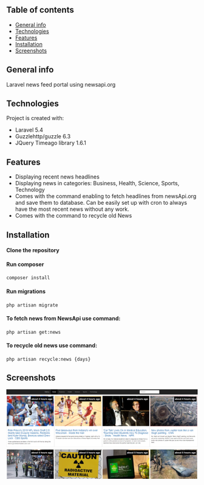 ## Table of contents
* [General info](#general-info)
* [Technologies](#technologies)
* [Features](#features)
* [Installation](#installation)
* [Screenshots](#screenshots)

## General info
Laravel news feed portal using newsapi.org
	
## Technologies
Project is created with:
* Laravel 5.4
* Guzzlehttp/guzzle 6.3
* JQuery Timeago library 1.6.1

## Features
* Displaying recent news headlines
* Displaying news in categories: Business, Health, Science, Sports, Technology
* Comes with the command enabling to fetch headlines from newsApi.org and save them to database. Can be easily set up with cron to always have the most recent news without any work.
* Comes with the command to recycle old News

## Installation
#### Clone the repository
#### Run composer
```
composer install
```
#### Run migrations
```
php artisan migrate
```
#### To fetch news from NewsApi use command:
```
php artisan get:news
```
#### To recycle old news use command:
```
php artisan recycle:news {days}
```

## Screenshots
![Main page](public/img/img1.png)
